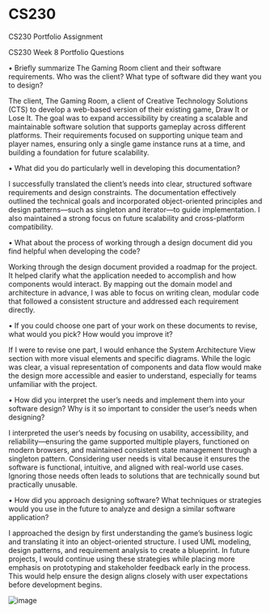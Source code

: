 # CS230
CS230 Portfolio Assignment


CS230 Week 8 Portfolio Questions

•	Briefly summarize The Gaming Room client and their software requirements. Who was the client? What type of software did they want you to design?

The client, The Gaming Room, a client of Creative Technology Solutions (CTS) to develop a web-based version of their existing game, Draw It or Lose It. The goal was to expand accessibility by creating a scalable and maintainable software solution that supports gameplay across different platforms. Their requirements focused on supporting unique team and player names, ensuring only a single game instance runs at a time, and building a foundation for future scalability.

•	What did you do particularly well in developing this documentation?

I successfully translated the client’s needs into clear, structured software requirements and design constraints. The documentation effectively outlined the technical goals and incorporated object-oriented principles and design patterns—such as singleton and iterator—to guide implementation. I also maintained a strong focus on future scalability and cross-platform compatibility.

•	What about the process of working through a design document did you find helpful when developing the code?

Working through the design document provided a roadmap for the project. It helped clarify what the application needed to accomplish and how components would interact. By mapping out the domain model and architecture in advance, I was able to focus on writing clean, modular code that followed a consistent structure and addressed each requirement directly.

•	If you could choose one part of your work on these documents to revise, what would you pick? How would you improve it?

If I were to revise one part, I would enhance the System Architecture View section with more visual elements and specific diagrams. While the logic was clear, a visual representation of components and data flow would make the design more accessible and easier to understand, especially for teams unfamiliar with the project.

•	How did you interpret the user’s needs and implement them into your software design? Why is it so important to consider the user’s needs when designing?

I interpreted the user’s needs by focusing on usability, accessibility, and reliability—ensuring the game supported multiple players, functioned on modern browsers, and maintained consistent state management through a singleton pattern. Considering user needs is vital because it ensures the software is functional, intuitive, and aligned with real-world use cases. Ignoring those needs often leads to solutions that are technically sound but practically unusable.

•	How did you approach designing software? What techniques or strategies would you use in the future to analyze and design a similar software application?

I approached the design by first understanding the game’s business logic and translating it into an object-oriented structure. I used UML modeling, design patterns, and requirement analysis to create a blueprint. In future projects, I would continue using these strategies while placing more emphasis on prototyping and stakeholder feedback early in the process. This would help ensure the design aligns closely with user expectations before development begins.


![image](https://github.com/user-attachments/assets/cf214514-225e-428e-bbcc-102a66b97c61)
